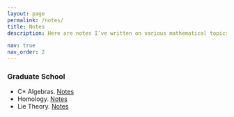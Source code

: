 ```yaml
---
layout: page
permalink: /notes/
title: Notes
description: Here are notes I’ve written on various mathematical topics. Many of these notes are incomplete and remain works in progress, but I hope to revisit them in the future. Please note that these are informal notes intended for personal reference. Feel free to explore the notes. If you spot any errors or typos, I’d greatly appreciate it if you let me know by emailing me at junaid.aftab1994@gmail.com.

nav: true
nav_order: 2
---
```


<h3 id="umd">Graduate School</h3>

* C* Algebras. <a href= "/assets/pdf/Notes/C-Star/C_Star.pdf">Notes</a> 
* Homology. <a href= "/assets/pdf/Notes/Homology/Homology.pdf">Notes</a> 
* Lie Theory. <a href= "/assets/pdf/Notes/Lie-Theory/Lie_Theory.pdf">Notes</a> 
